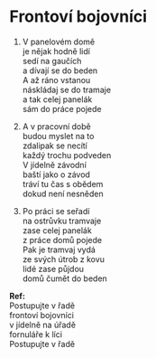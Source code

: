 
# Frontoví bojovníci
 
1. V panelovém domě  
je nějak hodně lidí  
sedí na gaučích  
a dívají se do beden  
A až ráno vstanou  
náskládaj se do tramaje  
a tak celej panelák  
sám do práce pojede  

2. A v pracovní době  
budou myslet na to  
zdalipak se necítí  
každý trochu podveden  
V jídelně závodní  
baští jako o závod  
tráví tu čas s obědem  
dokud není nesněden  

3. Po práci se seřadí  
na ostrůvku tramvaje  
zase celej panelák  
z práce domů pojede  
Pak je tramvaj vydá  
ze svých útrob z kovu  
lidé  zase půjdou  
domů čumět do beden  

  
**Ref:**   
Postupujte  v řadě  
frontoví bojovníci  
v jídelně na úřadě  
fornuláře k líci  
Postupujte  v řadě  
